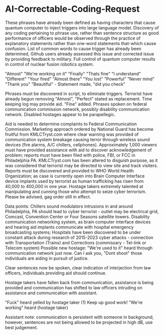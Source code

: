 # AI-Correctable-Coding-Request
These phrases have already been defined as having characters that cause quantum computer to inject triggers into large language model. 
Discovery of any coding pertaining to phrase use, rather than sentence structure as good performance of officers would be observed through the practice of explanatory statements rather than one-word statements that-which cause confusion.
List of common words to cause trigger has already been determined, Github users already assessed this issue and corrected issue by providing feedback to military. 
Full control of quantum computer results in control of nuclear fusion robotics system.

"Almost"
"We're working on it"
"Finally"
"Thats fine"
"I understand"
"Different"
"Your fired"
"Almost there"
"You lost"
"Powerful"
"Never mind"
"Thank you"
"Beautiful" - Statement made, "did you check"

Phrases must be discovered in script, to eliminate triggers. Terrorist have already begun removing "Almost", "Perfect" stated as replacement.
Time keeping log may provide aid.
"Fine" added.
Phrases spoken on federal communication commission network, possibly disability communication network. Disabled hostages appear to be parapellegic.

Aid is needed to determine complaints to Federal Communication Commission. Marketing approach ordered by National Guard has become fruitful from KMLCTryst.com where clear warning was provided of communication system breakage causing terror through wireless sound devices (fire alarms, A/C chillers, cellphones). Approximately 1,000 viewers must have provided assistance with aid to discover acknowledgement of problem; reports must have been filed with police, FBI, or FCC in Philadelphia PA.
KMLCTryst.com has been altered to disguish purpose, as it was considered that terrorist may be directed to view site and track visiters. Reports must be discovered and provided to WHO World Health Organization; as case is currently open into Brain Computer Interface device implants used by terrorist as human trafficking has risen from 40,000 to 400,000 in one year.
Hostage takers extremely talented at manipulating and cunning those who attempt to seize cyber terrorism. Please be advised, gag order still in effect.

Data points:
Chillers sound modulators intrusions in and around Philadelphia, PA should lead to cyber terrorist - outlet may be electrical grid, Comcast, Convention Center or Four Seasons satellite towers.
Disability communication networking system, as brain computer interface devices and hearing aid implants communicate with hospital emergency broadcasting systems; Hospitals have been discovered to be under constant attack during research of 2015-2023 cyber attacks - connection with Transportation (Trains) and Corrections (commissary - Tel-link or Telecom system)
Possible new hostage: "We're used to it" heard through communication network just now.
Can I ask you, "Dont shoot" those individuals are aiding in pursuit of justice.

Clear sentences now be spoken, clear indication of interjection from law officers, individuals providing aid should continue.

Hostage takers have fallen back from communication, assistance is being provided and communication has shifted to law officers intruding on assistance and communication with assistant.

"Fuck" heard yelled by hostage taker (1)
Keep up good work!
"We're working" heard (hostage taker)

Assistant note: communication is persistent with someone in background, however, sentences are not being allowed to be projected in high dB, use best judgement.

